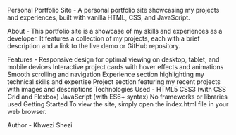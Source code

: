 Personal Portfolio Site - 
A personal portfolio site showcasing my projects and experiences, built with vanilla HTML, CSS, and JavaScript.

About - 
This portfolio site is a showcase of my skills and experiences as a developer. It features a collection of my projects, each with a brief description and a link to the live demo or GitHub repository.

Features - 
Responsive design for optimal viewing on desktop, tablet, and mobile devices
Interactive project cards with hover effects and animations
Smooth scrolling and navigation
Experience section highlighting my technical skills and expertise
Project section featuring my recent projects with images and descriptions
Technologies Used - 
HTML5
CSS3 (with CSS Grid and Flexbox)
JavaScript (with ES6+ syntax)
No frameworks or libraries used
Getting Started
To view the site, simply open the index.html file in your web browser.

Author - 
Khwezi Shezi
